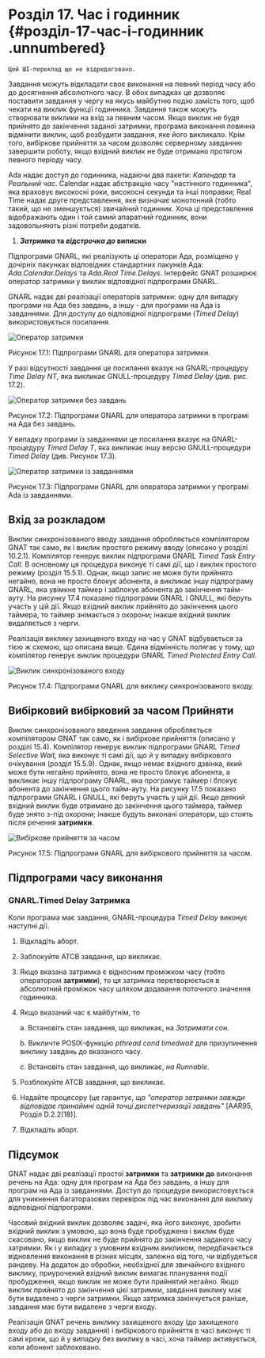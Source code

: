 # Розділ 17. Час і годинник {#розділ-17-час-і-годинник .unnumbered}

```{note}
Цей ШІ-переклад ще не відредаговано.
```

Завдання можуть відкладати своє виконання на певний період часу або до
досягнення абсолютного часу. В обох випадках це дозволяє поставити
завдання у чергу на якусь майбутню подію замість того, щоб чекати на
виклик функції годинника. Завдання також можуть створювати виклики на
вхід за певним часом. Якщо виклик не буде прийнято до закінчення
заданої затримки, програма виконання повинна відмінити виклик, щоб
розбудити завдання, яке його викликало. Крім того, вибіркове прийняття
за часом дозволяє серверному завданню завершити роботу, якщо вхідний
виклик не буде отримано протягом певного періоду часу.

Ada надає доступ до годинника, надаючи два пакети: *Календар* та
*Реальний час*. Calendar надає абстракцію часу \"настінного
годинника\", яка враховує високосні роки, високосні секунди та інші
поправки; Real Time надає друге представлення, яке визначає монотонний
(тобто такий, що не зменшується) звичайний годинник. Хоча ці
представлення відображають один і той самий апаратний годинник, вони
задовольняють різні потреби додатків.

1.  ***Затримка* та *відстрочка до* виписки**

Підпрограми GNARL, які реалізують ці оператори Ада, розміщено у
дочірніх пакунках відповідних стандартних пакунків Ада:
*Ada.Calendar.Delays* та *Ada.Real Time.Delays*. Інтерфейс GNAT
розширює оператор затримки у виклик відповідної підпрограми GNARL.

GNARL надає дві реалізації операторів затримки: одну для випадку
програми на Ада без завдань, а іншу - для програми на Ада із
завданнями. Для доступу до відповідної підпрограми (*Timed Delay*)
використовується посилання.

![Оператор затримки](f17_1.png)

Рисунок 17.1: Підпрограми GNARL для оператора затримки.

У разі відсутності завдання це посилання вказує на GNARL-процедуру
*Time Delay NT*, яка викликає GNULL-процедуру *Timed Delay* (див. рис.
17.2).

![Оператор затримки без завдань](f17_2.png)

Рисунок 17.2: Підпрограми GNARL для оператора затримки в програмі
на Ада без завдань.

У випадку програми із завданнями це посилання вказує на
GNARL-процедуру *Timed Delay T*, яка викликає іншу версію
GNULL-процедури *Timed Delay* (див. Рисунок 17.3).

![Оператор затримки із завданнями](f17_3.png)

Рисунок 17.3: Підпрограми GNARL для оператора затримки у програмі Ada
із завданнями.

## Вхід за розкладом

Виклик синхронізованого вводу завдання обробляється компілятором GNAT
так само, як і виклик простого режиму вводу (описано у розділі
10.2.1). Компілятор генерує виклик підпрограми GNARL *Timed Task Entry
Call*. В основному ця процедура виконує ті самі дії, що і виклик
простого режиму (розділ 15.5.1). Однак, якщо запис не може бути
прийнято негайно, вона не просто блокує абонента, а викликає іншу
підпрограму GNARL, яка увімкне таймер і заблокує абонента до
закінчення тайм-ауту. На рисунку 17.4 показано підпрограми GNARL і
GNULL, які беруть участь у цій дії. Якщо вхідний виклик прийнято до
закінчення цього таймера, то таймер знімається з охорони; інакше
вхідний виклик видаляється з черги.

Реалізація виклику захищеного входу на час у GNAT відбувається за тією
ж схемою, що описана вище. Єдина відмінність полягає у тому, що
компілятор генерує виклик процедури GNARL *Timed Protected Entry
Call*.

![Виклик синхронізованого входу](f17_4.png)

Рисунок 17.4: Підпрограми GNARL для виклику синхронізованого входу.

## Вибірковий вибірковий за часом Прийняти

Виклик синхронізованого введення завдання обробляється компілятором
GNAT так само, як і вибіркове прийняття (описано у розділі 15.4).
Компілятор генерує виклик підпрограми GNARL *Timed Selective Wait,*
яка виконує ті самі дії, що й у випадку вибіркового очікування (розділ
15.5.9). Однак, якщо немає вхідного дзвінка, який може бути негайно
прийнято, вона не просто блокує абонента, а викликає іншу підпрограму
GNARL, яка програмує таймер і блокує абонента до закінчення цього
тайм-ауту. На рисунку 17.5 показано підпрограми GNARL і GNULL, які
беруть участь у цій дії. Якщо деякий вхідний виклик буде отримано до
закінчення цього таймера, таймер буде знято з-під охорони; інакше
будуть виконані оператори, що стоять після речення **затримки**.

![Вибіркове прийняття за часом](f17_5.png)

Рисунок 17.5: Підпрограми GNARL для вибіркового прийняття за часом.

## Підпрограми часу виконання

### GNARL.Timed Delay Затримка

Коли програма має завдання, GNARL-процедура *Timed Delay* виконує
наступні дії.

1.  Відкладіть аборт.

2.  Заблокуйте ATCB завдання, що викликає.

3.  Якщо вказана затримка є відносним проміжком часу (тобто оператором
    **затримки**), то ця затримка перетворюється в абсолютний проміжок
    часу шляхом додавання поточного значення годинника.

4.  Якщо вказаний час є майбутнім, то

    a.  Встановіть стан завдання, що викликає, на *Затримати сон*.

    b.  Викличте POSIX-функцію *pthread cond timedwait* для призупинення
    виклику завдань до вказаного часу.

    c.  Встановіть стан завдання, що викликає, *на Runnable*.

5.  Розблокуйте ATCB завдання, що викликає.

6.  Надайте процесору (це гарантує, *що \"оператор затримки завжди
    відповідає принаймні одній точці диспетчеризації завдань\"*
    \[AAR95, Розділ D.2.2(18)\].

7.  Відкладіть аборт.

## Підсумок

GNAT надає дві реалізації простої **затримки** та **затримки до**
виконання речень на Ада: одну для програм на Ада без завдань, а іншу
для програм на Ада із завданнями. Доступ до процедури використовується
для уникнення багаторазових перевірок під час виконання для виклику
відповідної підпрограми.

Часовий вхідний виклик дозволяє задачі, яка його виконує, зробити
вхідний виклик з умовою, що вона буде пробуджена і виклик буде
скасовано, якщо виклик не буде прийнято до закінчення заданого часу
затримки. Як і у випадку з умовним вхідним викликом, передбачається
відновлення виконання в різних місцях, залежно від того, чи
відбудеться рандеву. На додаток до обробки, необхідної для звичайного
вхідного виклику, приурочений вхідний виклик вимагає планування події
пробудження, якщо виклик не може бути прийнятий негайно. Якщо виклик
прийнято до закінчення цієї затримки, завдання виклику має бути
видалено з черги затримки. Якщо затримка закінчується раніше, завдання
має бути видалене з черги входу.

Реалізація GNAT речень виклику захищеного входу (до захищеного входу
або до входу завдання) і вибіркового прийняття в часі виконує ті самі
кроки, що й у випадку без виклику в часі, хоча таймер активується,
коли абонент заблоковано.

